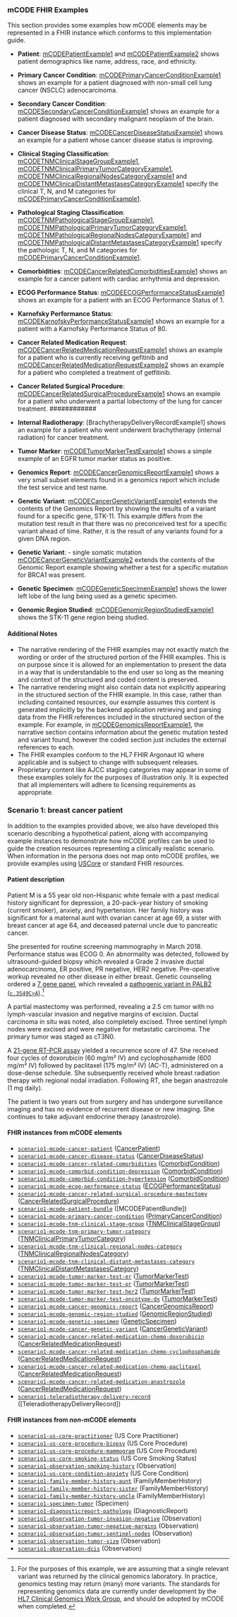 ### mCODE FHIR Examples

This section provides some examples how mCODE elements may be represented in a FHIR instance which conforms to this implementation guide.

* **Patient**: <a href="Patient-mCODEPatientExample1.html">mCODEPatientExample1</a> and <a href="Patient-mCODEPatientExample2.html">mCODEPatientExample2</a>  shows patient demographics like name, address, race, and ethnicity.
* **Primary Cancer Condition**: <a href="Condition-mCODEPrimaryCancerConditionExample1.html">mCODEPrimaryCancerConditionExample1</a> shows an example for a patient diagnosed with non-small cell lung cancer (NSCLC) adenocarcinoma.
* **Secondary Cancer Condition**: <a href="Condition-mCODESecondaryCancerConditionExample1.html">mCODESecondaryCancerConditionExample1</a> shows an example for a patient diagnosed with secondary malignant neoplasm of the brain.
* **Cancer Disease Status**: <a href="Observation-mCODECancerDiseaseStatusExample1.html">mCODECancerDiseaseStatusExample1</a> shows an example for a patient whose cancer disease status is improving.
* **Clinical Staging Classification**: <a href="Observation-mCODETNMClinicalStageGroupExample1.html">mCODETNMClinicalStageGroupExample1</a>, <a href="Observation-mCODETNMClinicalPrimaryTumorCategoryExample1.html">mCODETNMClinicalPrimaryTumorCategoryExample1</a>, <a href="Observation-mCODETNMClinicalRegionalNodesCategoryExample1.html">mCODETNMClinicalRegionalNodesCategoryExample1</a> and <a href="Observation-mCODETNMClinicalDistantMetastasesCategoryExample1.html">mCODETNMClinicalDistantMetastasesCategoryExample1</a> specify the clinical T, N, and M categories for <a href="Condition-mCODEPrimaryCancerConditionExample1.html">mCODEPrimaryCancerConditionExample1</a>.

* **Pathological Staging Classification**: <a href="Observation-mCODETNMPathologicalStageGroupExample1.html">mCODETNMPathologicalStageGroupExample1</a>, <a href="Observation-mCODETNMPathologicalPrimaryTumorCategoryExample1.html">mCODETNMPathologicalPrimaryTumorCategoryExample1</a>, <a href="Observation-mCODETNMPathologicalRegionalNodesCategoryExample1.html">mCODETNMPathologicalRegionalNodesCategoryExample1</a> and <a href="Observation-mCODETNMPathologicalDistantMetastasesCategoryExample1.html">mCODETNMPathologicalDistantMetastasesCategoryExample1</a> specify the pathologic T, N, and M categories for <a href="Condition-mCODEPrimaryCancerConditionExample1.html">mCODEPrimaryCancerConditionExample1</a>.

* **Comorbidities**:  <a href="Observation-mCODECancerRelatedComorbiditiesExample1.html">mCODECancerRelatedComorbiditiesExample1</a> shows an example for a cancer patient with cardiac arrhythmia and depression.
 * **ECOG Performance Status**:  <a href="Observation-mCODEECOGPerformanceStatusExample1.html">mCODEECOGPerformanceStatusExample1</a> shows an example for a patient with an ECOG Performance Status of 1.
 * **Karnofsky Performance Status**: <a href="Observation-mCODEKarnofskyPerformanceStatusExample1.html">mCODEKarnofskyPerformanceStatusExample1</a> shows an example for a patient with a Karnofsky Performance Status of 80.
 * **Cancer Related Medication Request**: <a href="MedicationRequest-mCODECancerRelatedMedicationRequestExample1.html">mCODECancerRelatedMedicationRequestExample1</a> shows an example for a patient who is currently receiving gefitinib and <a href="MedicationRequest-mCODECancerRelatedMedicationRequestExample2.html">mCODECancerRelatedMedicationRequestExample2</a> shows an example for a patient who completed a treatment of getfitinib.
 * **Cancer Related Surgical Procedure**: <a href="Procedure-mCODECancerRelatedSurgicalProcedureExample1.html">mCODECancerRelatedSurgicalProcedureExample1</a> shows an example for a patient who underwent a partial lobectomy of the lung for cancer treatment.
 ############
  * **Internal Radiotherapy**: [BrachytherapyDeliveryRecordExample1]</a> shows an example for a patient who went underwent brachytherapy (internal radiation) for cancer treatment.
 * **Tumor Marker**: <a href="Observation-mCODETumorMarkerTestExample1.html">mCODETumorMarkerTestExample1</a> shows a simple example of an EGFR tumor marker status as positive.
 * **Genomics Report**: <a href="DiagnosticReport-mCODECancerGenomicsReportExample1.html">mCODECancerGenomicsReportExample1</a> shows a very small subset elements found in a genomics report which include the test service and test name.
 * **Genetic Variant**: <a href="Observation-mCODECancerGeneticVariantExample1.html">mCODECancerGeneticVariantExample1</a> extends the contents of the Genomics Report by showing the results of a variant found for a specific gene, STK-11. This example differs from the mutation test result in that there was no preconceived test for a specific variant ahead of time.  Rather, it is the result of any variants found for a given DNA region.
 * **Genetic Variant**: - single somatic mutation <a href="Observation-mCODECancerGeneticVariantExample2.html">mCODECancerGeneticVariantExample2</a> extends the contents of the Genomic Report example showing whether a test for a specific mutation for BRCA1 was present.
 * **Genetic Specimen**: <a href="Specimen-mCODEGeneticSpecimenExample1.html">mCODEGeneticSpecimenExample1</a> shows the lower left lobe of the lung being used as a genetic specimen.
 * **Genomic Region Studied**: <a href="Observation-mCODEGenomicRegionStudiedExample1.html">mCODEGenomicRegionStudiedExample1</a> shows the STK-11 gene region being studied.

#### Additional Notes

* The narrative rendering of the FHIR examples may not exactly match the wording or order of the structured portion of the FHIR examples. This is on purpose since it is allowed for an implementation to present the data in a way that is understandable to the end user so long as the meaning and context of the structured and coded content is preserved.
* The narrative rendering might also contain data not explicitly appearing in the structured section of the FHIR example.  In this case, rather than including contained resources, our example assumes this content is generated implicitly by the backend application retrieving and parsing data from the FHIR references included in the structured section of the example.  For example, in <a href="DiagnosticReport-mCODECancerGenomicsReportExample1.html">mCODEGenomicsReportExample1</a>, the narrative section contains information about the genetic mutation tested and variant found, however the coded section just includes the external references to each.
* The FHIR examples conform to the HL7 FHIR Argonaut IG where applicable and is subject to change with subsequent releases.
* Proprietary content like AJCC staging categories may appear in some of these examples solely for the purposes of illustration only. It is expected that all implementers will adhere to licensing requirements as appropriate.

### Scenario 1: breast cancer patient

In addition to the examples provided above, we also have developed this scenario describing a hypothetical patient, along with accompanying example instances to demonstrate how mCODE profiles can be used to guide the creation resources representing a clinically realistic scenario. When information in the persona does not map onto mCODE profiles, we provide examples using [USCore](http://hl7.org/fhir/us/core/index.html) or standard FHIR resources.

#### Patient description

Patient M is a 55 year old non-Hispanic white female with a past medical history significant for depression, a 20-pack-year history of smoking (current smoker), anxiety, and hypertension. Her family history was significant for a maternal aunt with ovarian cancer at age 69, a sister with breast cancer at age 64, and deceased paternal uncle due to pancreatic cancer.

She presented for routine screening mammography in March 2018. Performance status was ECOG 0. An abnormality was detected, followed by ultrasound-guided biopsy which revealed a Grade 2 invasive ductal adenocarcinoma, ER positive, PR negative, HER2 negative. Pre-operative workup revealed no other disease in either breast. Genetic counseling ordered a [7 gene panel](https://www.invitae.com/en/physician/tests/50001/), which revealed a [pathogenic variant in PALB2 (`c.3549C>A`)](https://www.ncbi.nlm.nih.gov/clinvar/variation/128144/).[^1]

[^1]: For the purposes of this example, we are assuming that a single relevant variant was returned by the clinical genomics laboratory. In practice, genomics testing may return (many) more variants. The standards for representing genomics data are currently under development by the [HL7 Clinical Genomics Work Group](https://confluence.hl7.org/display/CGW/WorkGroup+Home), and should be adopted by mCODE when completed.

A partial mastectomy was performed, revealing a 2.5 cm tumor with no lymph-vascular invasion and negative margins of excision. Ductal carcinoma in situ was noted, also completely excised. Three sentinel lymph nodes were excised and were negative for metastatic carcinoma. The primary tumor was staged as cT3N0.

A [21-gene RT-PCR assay](https://www.oncotypeiq.com/en-US/breast-cancer/healthcare-professionals/oncotype-dx-breast-recurrence-score/about-the-test) yielded a recurrence score of 47. She received four cycles of doxorubicin (60 mg/m² IV) and cyclophosphamide (600 mg/m² IV) followed by paclitaxel (175 mg/m² IV) (AC-T), administered on a dose-dense schedule. She subsequently received whole breast radiation therapy with regional nodal irradiation. Following RT, she began anastrozole (1 mg daily).

The patient is two years out from surgery and has undergone surveillance imaging and has no evidence of recurrent disease or new imaging. She continues to take adjuvant endocrine therapy (anastrozole).

#### FHIR instances from mCODE elements

* [`scenario1-mcode-cancer-patient`](Patient-scenario1-mcode-cancer-patient.html) ([CancerPatient])
* [`scenario1-mcode-cancer-disease-status`](Observation-scenario1-mcode-cancer-disease-status.html) ([CancerDiseaseStatus])
* [`scenario1-mcode-cancer-related-comorbidities`](Observation-scenario1-mcode-cancer-related-comorbidities.html) ([ComorbidCondition])
* [`scenario1-mcode-comorbid-condition-depression`](Condition-scenario1-mcode-comorbid-condition-depression.html) ([ComorbidCondition])
* [`scenario1-mcode-comorbid-condition-hypertension`](Condition-scenario1-mcode-comorbid-condition-hypertension.html) ([ComorbidCondition])
* [`scenario1-mcode-ecog-performance-status`](Observation-scenario1-mcode-ecog-performance-status.html) ([ECOGPerformanceStatus])
* [`scenario1-mcode-cancer-related-surgical-procedure-mastectomy`](Procedure-scenario1-mcode-cancer-related-surgical-procedure-mastectomy.html) ([CancerRelatedSurgicalProcedure])
* [`scenario1-mcode-patient-bundle`](Bundle-scenario1-mcode-patient-bundle.html) ([MCODEPatientBundle])
* [`scenario1-mcode-primary-cancer-condition`](Condition-scenario1-mcode-primary-cancer-condition.html) ([PrimaryCancerCondition])
* [`scenario1-mcode-tnm-clinical-stage-group`](Observation-scenario1-mcode-tnm-clinical-stage-group.html) ([TNMClinicalStageGroup])
* [`scenario1-mcode-tnm-primary-tumor-category`](Observation-scenario1-mcode-tnm-primary-tumor-category.html) ([TNMClinicalPrimaryTumorCategory])
* [`scenario1-mcode-tnm-clinical-regional-nodes-category`](Observation-scenario1-mcode-tnm-clinical-regional-nodes-category.html) ([TNMClinicalRegionalNodesCategory])
* [`scenario1-mcode-tnm-clinical-distant-metastases-category`](Observation-scenario1-mcode-tnm-clinical-distant-metastases-category.html) ([TNMClinicalDistantMetastasesCategory])
* [`scenario1-mcode-tumor-marker-test-er`](Observation-scenario1-mcode-tumor-marker-test-er.html)  ([TumorMarkerTest])
* [`scenario1-mcode-tumor-marker-test-pr`](Observation-scenario1-mcode-tumor-marker-test-pr.html)  ([TumorMarkerTest])
* [`scenario1-mcode-tumor-marker-test-her2`](Observation-scenario1-mcode-tumor-marker-test-her2.html)  ([TumorMarkerTest])
* [`scenario1-mcode-tumor-marker-test-oncotype-dx`](Observation-scenario1-mcode-tumor-marker-test-oncotype-dx.html)  ([TumorMarkerTest])
* [`scenario1-mcode-cancer-genomics-report`](DiagnosticReport-scenario1-mcode-cancer-genomics-report.html) ([CancerGenomicsReport])
* [`scenario1-mcode-genomic-region-studied`](Observation-scenario1-mcode-genomic-region-studied.html) ([GenomicRegionStudied])
* [`scenario1-mcode-genetic-specimen`](Specimen-scenario1-mcode-genetic-specimen.html) ([GeneticSpecimen])
* [`scenario1-mcode-cancer-genetic-variant`](Observation-scenario1-mcode-cancer-genetic-variant.html) ([CancerGeneticVariant])
* [`scenario1-mcode-cancer-related-medication-chemo-doxorubicin`](MedicationRequest-scenario1-mcode-cancer-related-medication-chemo-doxorubicin.html) ([CancerRelatedMedicationRequest])
* [`scenario1-mcode-cancer-related-medication-chemo-cyclophosphamide`](MedicationRequest-scenario1-mcode-cancer-related-medication-chemo-cyclophosphamide.html) ([CancerRelatedMedicationRequest])
* [`scenario1-mcode-cancer-related-medication-chemo-paclitaxel`](MedicationRequest-scenario1-mcode-cancer-related-medication-chemo-paclitaxel.html) ([CancerRelatedMedicationRequest])
* [`scenario1-mcode-cancer-related-medication-anastrozole`](MedicationRequest-scenario1-mcode-cancer-related-medication-anastrozole.html) ([CancerRelatedMedicationRequest])
* [`scenario1-teleradiotherapy-delivery-record`](Procedure-scenario1-teleradiotherapy-delivery-record.html) ([TeleradiotherapyDeliveryRecord])


#### FHIR instances from _non_-mCODE elements

* [`scenario1-us-core-practitioner`](Practitioner-scenario1-us-core-practitioner.html) (US Core Practitioner)
* [`scenario1-us-core-procedure-biopsy`](Procedure-scenario1-us-core-procedure-biopsy.html) (US Core Procedure)
* [`scenario1-us-core-procedure-mammogram`](Procedure-scenario1-us-core-procedure-mammogram.html) (US Core Procedure)
* [`scenario1-us-core-smoking-status`](Observation-scenario1-us-core-smoking-status.html) (US Core Smoking Status)
* [`scenario1-observation-smoking-history`](Observation-scenario1-observation-smoking-history.html) (Observation)
* [`scenario1-us-core-condition-anxiety`](Condition-scenario1-us-core-condition-anxiety.html) (US Core Condition)
* [`scenario1-family-member-history-aunt`](FamilyMemberHistory-scenario1-family-member-history-aunt.html) (FamilyMemberHistory)
* [`scenario1-family-member-history-sister`](FamilyMemberHistory-scenario1-family-member-history-sister.html) (FamilyMemberHistory)
* [`scenario1-family-member-history-uncle`](FamilyMemberHistory-scenario1-family-member-history-uncle.html) (FamilyMemberHistory)
* [`scenario1-specimen-tumor`](Specimen-scenario1-specimen-tumor.html) (Specimen)
* [`scenario1-diagnosticreport-pathology`](DiagnosticReport-scenario1-diagnosticreport-pathology.html) (DiagnosticReport)
* [`scenario1-observation-tumor-invasion-negative`](Observation-scenario1-observation-tumor-invasion-negative.html) (Observation)
* [`scenario1-observation-tumor-negative-margins`](Observation-scenario1-observation-tumor-negative-margins.html) (Observation)
* [`scenario1-observation-tumor-sentinel-nodes`](Observation-scenario1-observation-tumor-sentinel-nodes.html) (Observation)
* [`scenario1-observation-tumor-size`](Observation-scenario1-observation-tumor-size.html) (Observation)
* [`scenario1-observation-dcis`](Observation-scenario1-observation-tumor-dcis.html) (Observation)

[CancerDiseaseStatus]: StructureDefinition-mcode-cancer-disease-status.html
[CancerGeneticVariant]: StructureDefinition-mcode-cancer-genetic-variant.html
[CancerGenomicsReport]: StructureDefinition-mcode-cancer-genomics-report.html
[CancerPatient]: StructureDefinition-mcode-cancer-patient.html
[CancerRelatedMedicationRequest]: StructureDefinition-mcode-cancer-related-medication-request.html
[CancerRelatedTeleradiotherapyPhase]: StructureDefinition-mcode-cancer-related-teleradiotherapy-phase.html
[CancerRelatedSurgicalProcedure]: StructureDefinition-mcode-cancer-related-surgical-procedure.html
[ComorbidCondition]: StructureDefinition-mcode-cancer-related-comorbidities.html
[ECOGPerformanceStatus]: StructureDefinition-mcode-ecog-performance-status.html
[GeneticSpecimen]: StructureDefinition-mcode-genetic-specimen.html
[GenomicRegionStudied]: StructureDefinition-mcode-genomic-region-studied.html
[PrimaryCancerCondition]: StructureDefinition-mcode-primary-cancer-condition.html
[StructureDefinition-us-core-practitioner]: http://hl7.org/fhir/us/core/STU3.1/StructureDefinition-us-core-practitioner.html
[TNMClinicalDistantMetastasesCategory]: StructureDefinition-mcode-tnm-clinical-distant-metastases-category.html
[TNMClinicalPrimaryTumorCategory]: StructureDefinition-mcode-tnm-clinical-primary-tumor-category.html
[TNMClinicalRegionalNodesCategory]: StructureDefinition-mcode-tnm-clinical-regional-nodes-category.html
[TNMClinicalStageGroup]: StructureDefinition-mcode-tnm-clinical-stage-group.html
[TumorMarkerTest]: StructureDefinition-mcode-tumor-marker-test.html
